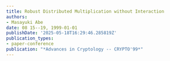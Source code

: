 ```yaml
---
title: Robust Distributed Multiplication without Interaction
authors:
- Masayuki Abe
date: 08 15--19, 1999-01-01
publishDate: '2025-05-18T16:29:46.285819Z'
publication_types:
- paper-conference
publication: "*Advances in Cryptology -- CRYPTO'99*"
---
```

